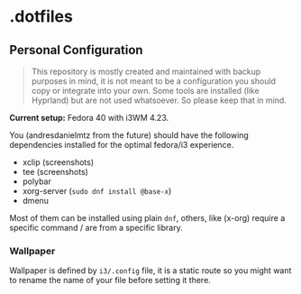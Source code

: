 # .dotfiles
## Personal Configuration

> This repository is mostly created and maintained with backup purposes in mind, it is not meant to be a configuration you should copy or integrate into your own. Some tools are installed (like Hyprland) but are not used whatsoever. So please keep that in mind.

**Current setup:** Fedora 40 with i3WM 4.23.

You (andresdanielmtz from the future) should have the following dependencies installed for the optimal fedora/i3 experience.

- xclip (screenshots)
- tee (screenshots)
- polybar
- xorg-server (`sudo dnf install @base-x`)
- dmenu

Most of them can be installed using plain `dnf`, others, like (x-org) require a specific command / are from a specific library.

### Wallpaper

Wallpaper is defined by `i3/.config` file, it is a static route so you might want to rename the name of your file before setting it there.
